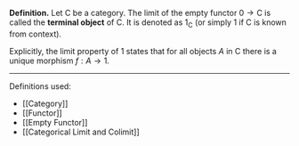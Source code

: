 **Definition.** Let $\mathsf{C}$ be a category. The limit of the empty functor $\mathsf{0}\to \mathsf{C}$ is called the **terminal object** of $\mathsf{C}$. It is denoted as $1_{\mathsf{C}}$ (or simply $1$ if $\mathsf{C}$ is known from context).

Explicitly, the limit property of $1$ states that for all objects $A$ in $\mathsf{C}$ there is a unique morphism $f:A\to 1$.
***
Definitions used:
- [[Category]]
- [[Functor]]
- [[Empty Functor]]
- [[Categorical Limit and Colimit]]